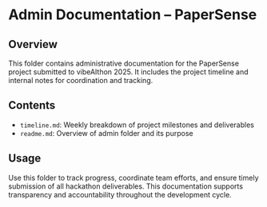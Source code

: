 # Admin Documentation – PaperSense

## Overview
This folder contains administrative documentation for the PaperSense project submitted to vibeAIthon 2025. It includes the project timeline and internal notes for coordination and tracking.

## Contents
- `timeline.md`: Weekly breakdown of project milestones and deliverables
- `readme.md`: Overview of admin folder and its purpose

## Usage
Use this folder to track progress, coordinate team efforts, and ensure timely submission of all hackathon deliverables. This documentation supports transparency and accountability throughout the development cycle.

